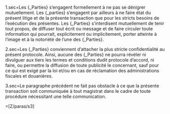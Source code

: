 1.sec=Les {_Parties} s’engagent formellement à ne pas se dénigrer mutuellement. Les {_parties} s’engagent par ailleurs à ne faire état du présent litige et de la présente transaction que pour les stricts besoins de l’exécution des présentes. Les {_Parties} s’interdisent mutuellement de tenir tout propos, de diffuser tout écrit ou message et de faire circuler toute information qui pourrait, explicitement ou implicitement, porter atteinte à l’image et à la notoriété de l’une des {_Parties}.

2.sec=Les {_Parties} conviennent d’attacher la plus stricte confidentialité au présent protocole. Ainsi, aucune des {_Parties} ne pourra révéler ni divulguer aux tiers les termes et conditions dudit protocole d’accord, ni faire, ou permettre la diffusion de toute publicité le concernant, sauf pour ce qui est exigé par la loi et/ou en cas de réclamation des administrations fiscales et douanières.

3.sec=Le paragraphe précédent ne fait pas obstacle à ce que la présente transaction soit communiquée à tout magistrat dans le cadre de toute procédure nécessitant une telle communication.

=[Z/paras/s3]